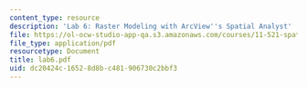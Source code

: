 ```yaml
---
content_type: resource
description: 'Lab 6: Raster Modeling with ArcView''s Spatial Analyst'
file: https://ol-ocw-studio-app-qa.s3.amazonaws.com/courses/11-521-spatial-database-management-and-advanced-geographic-information-systems-spring-2003/dc20424c16528d8bc481906730c2bbf3_lab6.pdf
file_type: application/pdf
resourcetype: Document
title: lab6.pdf
uid: dc20424c-1652-8d8b-c481-906730c2bbf3
---
```

